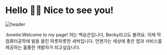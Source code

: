 # Hello 🙋‍♀️ Nice to see you! 

![header](https://Seungeun-Baek.vercel.app/api?text=Seungeun&animation=fadeIn)

:bowtie:Welcome to my page! 
 저는 백승은입니다, Becky라고도 불려요. 이제 막 컴퓨터공학에 발을 들인 파릇파릇한 새싹입니다. 언젠가는 세상에 좋은 앱과 서비스를 제공하는 훌륭한 개발자가 되고싶습니다. 
